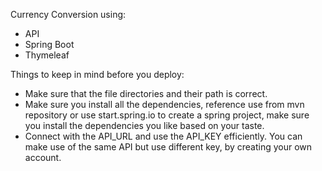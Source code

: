 Currency Conversion using:
- API
- Spring Boot
- Thymeleaf

Things to keep in mind before you deploy:
- Make sure that the file directories and their path is correct.
- Make sure you install all the dependencies, reference use from mvn repository or use start.spring.io to create a spring project, make sure you install the dependencies you like based on your taste.
- Connect with the API_URL and use the API_KEY efficiently. You can make use of the same API but use different key, by creating your own account.
